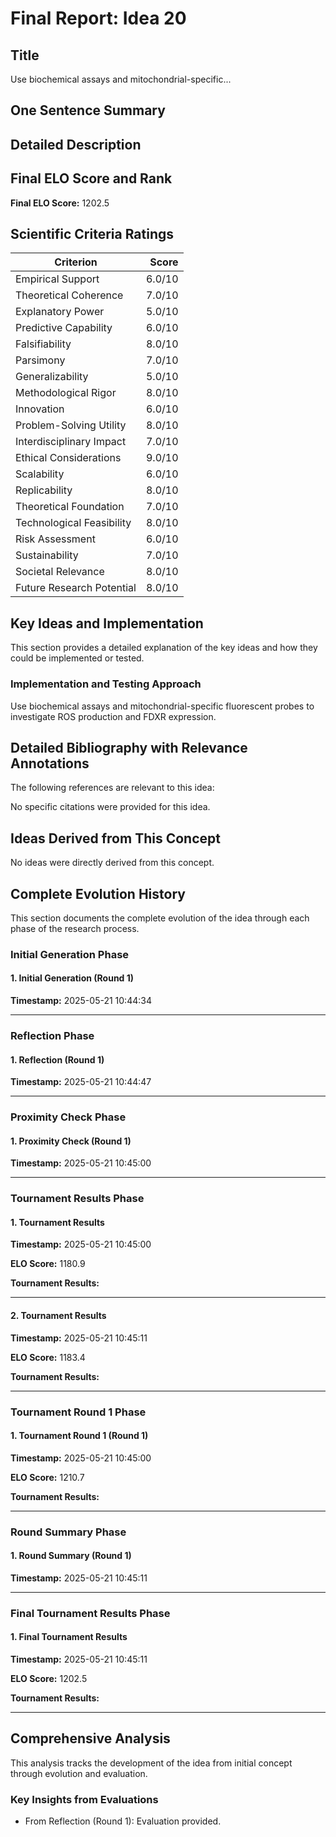 # Final Report: Idea 20

## Title

Use biochemical assays and mitochondrial-specific...

## One Sentence Summary



## Detailed Description




## Final ELO Score and Rank

**Final ELO Score:** 1202.5

## Scientific Criteria Ratings

| Criterion | Score |
|---|---:|
| Empirical Support | 6.0/10 |
| Theoretical Coherence | 7.0/10 |
| Explanatory Power | 5.0/10 |
| Predictive Capability | 6.0/10 |
| Falsifiability | 8.0/10 |
| Parsimony | 7.0/10 |
| Generalizability | 5.0/10 |
| Methodological Rigor | 8.0/10 |
| Innovation | 6.0/10 |
| Problem-Solving Utility | 8.0/10 |
| Interdisciplinary Impact | 7.0/10 |
| Ethical Considerations | 9.0/10 |
| Scalability | 6.0/10 |
| Replicability | 8.0/10 |
| Theoretical Foundation | 7.0/10 |
| Technological Feasibility | 8.0/10 |
| Risk Assessment | 6.0/10 |
| Sustainability | 7.0/10 |
| Societal Relevance | 8.0/10 |
| Future Research Potential | 8.0/10 |

## Key Ideas and Implementation

This section provides a detailed explanation of the key ideas and how they could be implemented or tested.

### Implementation and Testing Approach

Use biochemical assays and mitochondrial-specific fluorescent probes to investigate ROS production and FDXR expression.


## Detailed Bibliography with Relevance Annotations

The following references are relevant to this idea:

No specific citations were provided for this idea.


## Ideas Derived from This Concept

No ideas were directly derived from this concept.

## Complete Evolution History

This section documents the complete evolution of the idea through each phase of the research process.

### Initial Generation Phase

#### 1. Initial Generation (Round 1)
**Timestamp:** 2025-05-21 10:44:34



---

### Reflection Phase

#### 1. Reflection (Round 1)
**Timestamp:** 2025-05-21 10:44:47



---

### Proximity Check Phase

#### 1. Proximity Check (Round 1)
**Timestamp:** 2025-05-21 10:45:00



---

### Tournament Results Phase

#### 1. Tournament Results
**Timestamp:** 2025-05-21 10:45:00

**ELO Score:** 1180.9

**Tournament Results:**



---

#### 2. Tournament Results
**Timestamp:** 2025-05-21 10:45:11

**ELO Score:** 1183.4

**Tournament Results:**



---

### Tournament Round 1 Phase

#### 1. Tournament Round 1 (Round 1)
**Timestamp:** 2025-05-21 10:45:00

**ELO Score:** 1210.7

**Tournament Results:**



---

### Round Summary Phase

#### 1. Round Summary (Round 1)
**Timestamp:** 2025-05-21 10:45:11



---

### Final Tournament Results Phase

#### 1. Final Tournament Results
**Timestamp:** 2025-05-21 10:45:11

**ELO Score:** 1202.5

**Tournament Results:**



---

## Comprehensive Analysis

This analysis tracks the development of the idea from initial concept through evolution and evaluation.

### Key Insights from Evaluations

- From Reflection (Round 1): Evaluation provided.
